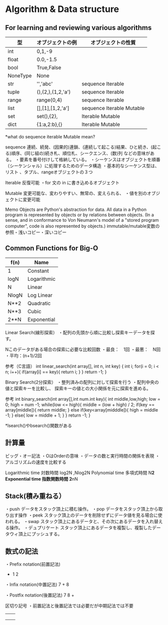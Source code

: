 # Algorithm & Data structure
## For learning and reviewing various algorithms


| 型 | オブジェクトの例 |オブジェクトの性質|
| ------------- | ------------- | ------------- |
|int|0,1,-9|||
|float|0.0,-1.5|||
|bool|True,False|||
|NoneType|None||
|str|'','abc'|sequence Iterable|
|tuple|(),(2,),(1,2,'a')|sequence Iterable|
|range|range(0,4)|sequence Iterable|
|list|[],[1],[1,2,'a']|sequence Iterable Mutable|
|set|set(),{2},|Iterable Mutable|
|dict|{1:a,2:b},{}|Iterable Mutable|

*what do sequence iterable Mutable mean?

sequence
連続、続発、(因果的)連鎖、(連続して起こる)結果、ひと続き、(起こる)順序、(同じ組の)続き札、順位札、シークエンス、(数)列
などの意味がある。
・要素を番号付けして格納している。
・シーケンスはオブジェクトを順番（シーケンシャル）に処理するためのデータ構造
・基本的なシーケンス型は、リスト 、タプル、rangeオブジェクトの３つ

Iterable
反復可能
・for 文の in に書き込めるオブジェクト

Mutable
変更可能な、変わりやすい、無常の、変えられる、
・値を別のオブジェクトに変更可能

Memo
Objects are Python's abstraction for data. All data in a Python program is represented by objects or by relations between objects. (In a sense, and in conformance to Von Neumann's model of a "stored program computer", code is also represented by objects.)
immutable/mutable変数の参照・浅いコピー・深いコピー

## Common Functions for Big-O
|f(n)|Name|
| ------------- | ------------- |
|1|Constant|
|logN|Logarithmic|
|N|Linear|
|NlogN|Log Linear|
|N**2|Quadratic|
|N**3|Cubic|
|2**N|Exponential|



Linear Search(線形探索）
・配列の先頭から順に比較し探索キーデータを探す。

Nこのデータがある場合の探索に必要な比較回数
・最良：　1回
・最悪：　N回
・平均：(n+1)/2回

参考（C言語）
int linear_search(int array[], int n, int key) {
 int i;
 for(i = 0; i < n; i++){
 if(array[i] == key){
 return i;
   }
  }
  return -1;
 }

Binary Search(2分探索）
・整列済みの配列に対して探索を行う
・配列中央の値と探索キーを比較し、
探索キーの値との大小関係を元に探索を進める。

参考
int binary_search(int array[],int num.int key){
int middle,low,high;
low = 0;
high = num -1;
while(low <= high){
middle = (low + high) / 2;
if(key == array[middle]){
return middle;
}
else if(key<array[midddle]){
high = middle -1;
}
else{
low = middle + 1;
}
}
return -1;
}

*lsearch()やbsearch()関数がある


## 計算量
ビッグ・オー記法
・OはOrderの意味
・データの数と実行時間の関係を表現
・アルゴリズムの速度を比較する

Logarithmic time 対数時間 log2N ,Nlog2N
Polynomial time 多項式時間 N**2
Exponential time 指数関数時間 2**nN

## Stack(積み重ねる）
・push
データをスタック頂上に積む操作。
・pop
データをスタック頂上から取り出す操作
・peek
スタック頂上のデータを削除せずにデータ値を見る場合に使われる。
・swap
スタック頂上にあるデータと、その次にあるデータを入れ替える操作。
・デュプリケート
スタック頂上にあるデータを複製し、複製したデータウィ頂上にプッシュする。


## 数式の記法
・Prefix notation(前置記法)
+ 1 2

・Infix notation(中置記法)
7 + 8

・Postfix notation(後置記法)
7 8 +

区切り記号
・前置記法と後置記法では必要だが中期記法では不要







|||
| ------------- | ------------- |
|||
|||
|||

